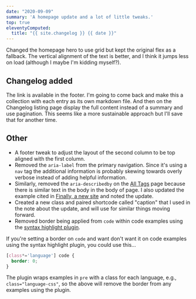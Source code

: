 ```yaml
---
date: "2020-09-09"
summary: 'A homepage update and a lot of little tweaks.'
top: true
eleventyComputed:
  title: "{{ site.changelog }} {{ date }}"
---
```


Changed the homepage hero to use grid but kept the original flex as a fallback. The vertical alignment of the text is better, and I think it jumps less on load (although I maybe I'm kidding myself?).

## Changelog added

The link is available in the footer. I'm going to come back and make this a collection with each entry as its own markdown file. And then on the Changelog listing page display the full content instead of a summary and use pagination. This seems like a more sustainable approach but I'll save that for another time.

## Other

* A footer tweak to adjust the layout of the second column to be top aligned with the first column.
* Removed the <code>aria-label</code> from the primary navigation. Since it's using a <code>nav</code> tag the additional information is probably skewing towards overly verbose instead of adding helpful information.
* Similarly, removed the <code>aria-describedby</code> on the [All Tags](/tags-all/) page because there is similar text in the body in the body of page. I also updated the example cited in [Finally, a new site](/articles/finally-a-new-site) and noted the update.
* Created a new class and paired shortcode called "caption" that I used in the note about the update, and will use for similar things moving forward.
* Removed border being applied from <code>code</code> within code examples using the [syntax highlight plugin](https://www.11ty.dev/docs/plugins/syntaxhighlight/).

If you're setting a border on <code>code</code> and want don't want it on code examples using the syntax highlight plugin, you could use this...

```css
[class*='language'] code {
  border: 0;
}
```

The plugin wraps examples in <code>pre</code> with a class for each language, e.g., <code>class="language-css"</code>, so the above will remove the border from any examples using the plugin.

